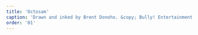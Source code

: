 ```yaml
---
title: 'Octosam'
caption: 'Drawn and inked by Brent Donoho. &copy; Bully! Entertainment.'
order: '01'
---
```

